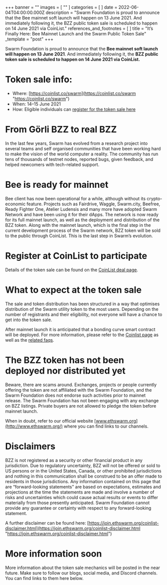 +++
banner = ""
images = [ "" ]
categories = [ ]
date = 2022-06-04T04:00:00.000Z
description = "Swarm Foundation is proud to announce that the Bee mainnet soft launch will happen on 13 June 2021. And immediately following it, the BZZ public token sale is scheduled to happen on 14 June 2021 via CoinList."
references_and_footnotes = [ ]
title = "It’s Finally Here: Bee Mainnet Launch and the Swarm Public Token Sale"
_template = "post"
+++

Swarm Foundation is proud to announce that the **Bee mainnet soft launch will happen on 13 June 2021**. And immediately following it, the **BZZ public token sale is scheduled to happen on 14 June 2021 via CoinList.**

# **Token sale info:**

- Where: [https://coinlist.co/swarm](https://coinlist.co/swarm "https://coinlist.co/swarm")
- When: 14–15 June 2021
- How: Eligible individuals can [register for the token sale here](https://coinlist.co/swarm)

# **From Görli BZZ to real BZZ**

In the last few years, Swarm has evolved from a research project into several teams and self organised communities that have been working hard to make the vision of the world computer a reality. The community has run tens of thousands of testnet nodes, reported bugs, given feedback, and helped newcomers with tech-related support.

# **Bee is ready for mainnet**

Bee client has now been operational for a while, although without its crypto-economic feature. Projects such as Fairdrive, Waggle, Swarm.city, Beefree, Ready Fighter One, Atelier Ludensis and many more have adopted Swarm Network and have been using it for their dApps. The network is now ready for its full mainnet launch, as well as the deployment and distribution of the BZZ token. Along with the mainnet launch, which is the final step in the current development process of the Swarm network, BZZ token will be sold to the public through CoinList. This is the last step in Swarm’s evolution.

# **Register at CoinList to participate**

Details of the token sale can be found on the [CoinList deal page](https://coinlist.co/swarm).

# **What to expect at the token sale**

The sale and token distribution has been structured in a way that optimises distribution of the Swarm utility token to the most users. Depending on the number of registrants and their eligibility, not everyone will have a chance to get into the token sale.

After mainnet launch it is anticipated that a bonding curve smart contract will be deployed. For more information, please refer to the [Coinlist page](https://coinlist.co/swarm) as well as the [related faqs](https://coinlist.co/help/swarm).

# **The BZZ token has not been deployed nor distributed yet**

Beware, there are scams around. Exchanges, projects or people currently offering the token are not affiliated with the Swarm Foundation, and the Swarm Foundation does not endorse such activities prior to mainnet release. The Swarm Foundation has not been engaging with any exchange on BZZ listings. Private buyers are not allowed to pledge the token before mainnet launch.

When in doubt, refer to our official website [www.ethswarm.org](http://www.ethswarm.org/) where you can find links to our channels.

# **Disclaimers**

BZZ is not registered as a security or other financial product in any jurisdiction. Due to regulatory uncertainty, BZZ will not be offered or sold to US persons or in the United States, Canada, or other prohibited jurisdictions and nothing in this communication shall be construed to be an offer made to residents in those jurisdictions. Any information contained on this page that are “forward-looking statements” are based on expectations, estimates and projections at the time the statements are made and involve a number of risks and uncertainties which could cause actual results or events to differ materially from those presently anticipated. Swarm Foundation cannot provide any guarantee or certainty with respect to any forward-looking statement.

A further disclaimer can be found here: [https://join.ethswarm.org/coinlist-disclaimer.html](https://join.ethswarm.org/coinlist-disclaimer.html "https://join.ethswarm.org/coinlist-disclaimer.html")

# **More information soon**

More information about the token sale mechanics will be posted in the near future. Make sure to follow our blogs, social media, and Discord channels. You can find links to them here below.
